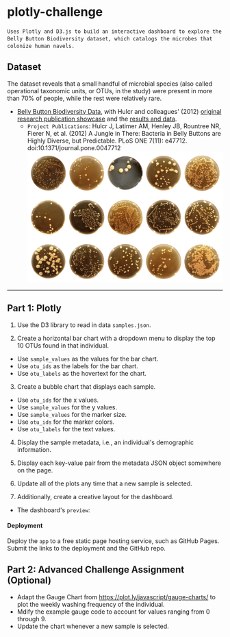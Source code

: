 # plotly-challenge
`Uses Plotly and D3.js to build an interactive dashboard to explore the Belly Button Biodiversity dataset, which catalogs the microbes that colonize human navels.`

## Dataset
The dataset reveals that a small handful of microbial species (also called operational taxonomic units, or OTUs, in the study) were present in more than 70% of people, while the rest were relatively rare.
* [Belly Button Biodiversity Data](data/samples.json), with Hulcr and colleagues' (2012) [original research publication showcase](http://robdunnlab.com/projects/belly-button-biodiversity/) and the [results and data](http://robdunnlab.com/projects/belly-button-biodiversity/results-and-data/).
  * `Project Publications`: Hulcr J, Latimer AM, Henley JB, Rountree NR, Fierer N, et al. (2012) A Jungle in There: Bacteria in Belly Buttons are Highly Diverse, but Predictable. PLoS ONE 7(11): e47712. doi:10.1371/journal.pone.0047712
 ![preview](Images/bacteria_diversity.png)

- - -

## Part 1: Plotly
1. Use the D3 library to read in data `samples.json`.

2. Create a horizontal bar chart with a dropdown menu to display the top 10 OTUs found in that individual.
* Use `sample_values` as the values for the bar chart.
* Use `otu_ids` as the labels for the bar chart.
* Use `otu_labels` as the hovertext for the chart.

3. Create a bubble chart that displays each sample. 
* Use `otu_ids` for the x values.
* Use `sample_values` for the y values.
* Use `sample_values` for the marker size.
* Use `otu_ids` for the marker colors.
* Use `otu_labels` for the text values.

4. Display the sample metadata, i.e., an individual's demographic information.

5. Display each key-value pair from the metadata JSON object somewhere on the page.

6. Update all of the plots any time that a new sample is selected.

7. Additionally, create a creative layout for the dashboard. 
* The dashboard's `preview`:

#### Deployment
Deploy the `app` to a free static page hosting service, such as GitHub Pages. Submit the links to the deployment and the GitHub repo.


## Part 2: Advanced Challenge Assignment (Optional)
* Adapt the Gauge Chart from <https://plot.ly/javascript/gauge-charts/> to plot the weekly washing frequency of the individual.
* Mdify the example gauge code to account for values ranging from 0 through 9. 
* Update the chart whenever a new sample is selected.
